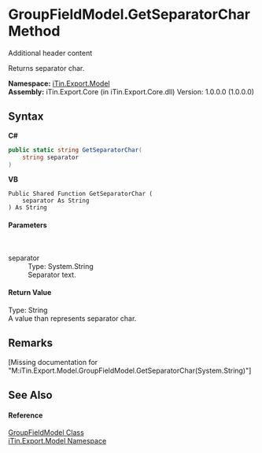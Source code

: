 # GroupFieldModel.GetSeparatorChar Method 
Additional header content 

Returns separator char.

**Namespace:**&nbsp;<a href="N_iTin_Export_Model">iTin.Export.Model</a><br />**Assembly:**&nbsp;iTin.Export.Core (in iTin.Export.Core.dll) Version: 1.0.0.0 (1.0.0.0)

## Syntax

**C#**<br />
``` C#
public static string GetSeparatorChar(
	string separator
)
```

**VB**<br />
``` VB
Public Shared Function GetSeparatorChar ( 
	separator As String
) As String
```


#### Parameters
&nbsp;<dl><dt>separator</dt><dd>Type: System.String<br />Separator text.</dd></dl>

#### Return Value
Type: String<br />A value than represents separator char.

## Remarks
\[Missing <remarks> documentation for "M:iTin.Export.Model.GroupFieldModel.GetSeparatorChar(System.String)"\]

## See Also


#### Reference
<a href="T_iTin_Export_Model_GroupFieldModel">GroupFieldModel Class</a><br /><a href="N_iTin_Export_Model">iTin.Export.Model Namespace</a><br />